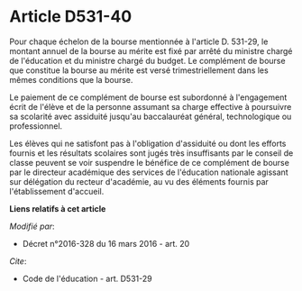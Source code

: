 # Article D531-40

Pour chaque échelon de la bourse mentionnée à l'article D. 531-29, le montant annuel de la bourse au mérite est fixé par
arrêté du ministre chargé de l'éducation et du ministre chargé du budget. Le complément de bourse que constitue la bourse au
mérite est versé trimestriellement dans les mêmes conditions que la bourse. 

Le paiement de ce complément de bourse est subordonné à l'engagement écrit de l'élève et de la personne assumant sa charge
effective à poursuivre sa scolarité avec assiduité jusqu'au baccalauréat général, technologique ou professionnel. 

Les élèves qui ne satisfont pas à l'obligation d'assiduité ou dont les efforts fournis et les résultats scolaires sont jugés
très insuffisants par le conseil de classe peuvent se voir suspendre le bénéfice de ce complément de bourse par le directeur
académique des services de l'éducation nationale agissant sur délégation du recteur d'académie, au vu des éléments fournis
par l'établissement d'accueil.

**Liens relatifs à cet article**

_Modifié par_:

  - Décret n°2016-328 du 16 mars 2016 - art. 20

_Cite_:

  - Code de l'éducation - art. D531-29
